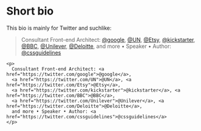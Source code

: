 # Short bio

This bio is mainly for Twitter and suchlike:

> Consultant Front-end Architect: <a href="https://twitter.com/google">@google</a>,
> <a href="https://twitter.com/UN">@UN</a>, <a href="https://twitter.com/Etsy">@Etsy</a>,
> <a href="https://twitter.com/kickstarter">@kickstarter</a>, <a href="https://twitter.com/BBC">@BBC</a>,
> <a href="https://twitter.com/Unilever">@Unilever</a>, <a href="https://twitter.com/Deloitte">@Deloitte</a>,
> and more • Speaker • Author: <a href="https://twitter.com/cssguidelines">@cssguidelines</a>

<pre><code>&lt;p&gt;
  Consultant Front-end Architect: &lt;a href="https://twitter.com/google"&gt;@google&lt;/a&gt;,
  &lt;a href="https://twitter.com/UN"&gt;@UN&lt;/a&gt;, &lt;a href="https://twitter.com/Etsy"&gt;@Etsy&lt;/a&gt;,
  &lt;a href="https://twitter.com/kickstarter"&gt;@kickstarter&lt;/a&gt;, &lt;a href="https://twitter.com/BBC"&gt;@BBC&lt;/a&gt;,
  &lt;a href="https://twitter.com/Unilever"&gt;@Unilever&lt;/a&gt;, &lt;a href="https://twitter.com/Deloitte"&gt;@Deloitte&lt;/a&gt;,
  and more • Speaker • Author: &lt;a href="https://twitter.com/cssguidelines"&gt;@cssguidelines&lt;/a&gt;
&lt;/p&gt;</code></pre>
